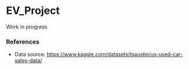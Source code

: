 # EV_Project
Work in progress

### References 
* Data source: https://www.kaggle.com/datasets/tsaustin/us-used-car-sales-data/
